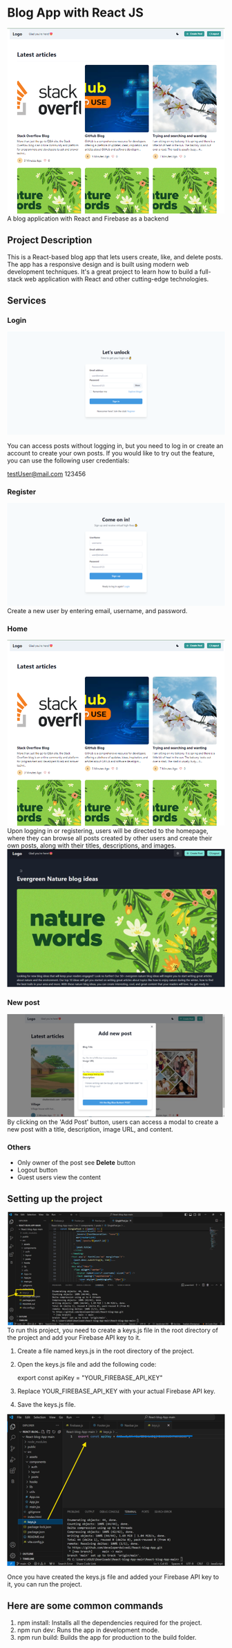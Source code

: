 # Blog App with React JS

![blog landing](https://github.com/developerdwivedi/React-blog-App/blob/86153b5b68d89d0ba349ba82297a8a3f4134dea3/Screenshot%202024-09-20%20000318.png)
A blog application with React and Firebase as a backend

## Project Description

This is a React-based blog app that lets users create, like, and delete posts. The app has a responsive design and is built using modern web development techniques. It's a great project to learn how to build a full-stack web application with React and other cutting-edge technologies.

## Services

### Login

![login](./public/login.png)

You can access posts without logging in, but you need to log in or create an account to create your own posts. If you would like to try out the feature, you can use the following user credentials:

testUser@mail.com
123456

### Register

![register](./public/register.png)
Create a new user by entering email, username, and password.

### Home

![after login screen](https://github.com/developerdwivedi/React-blog-App/blob/0707997e6524104198c326413d265edccaab32ea/Screenshot%202024-09-20%20000318.png)
Upon logging in or registering, users will be directed to the homepage, where they can browse all posts created by other users and create their own posts, along with their titles, descriptions, and images.
![after login screen](https://github.com/developerdwivedi/React-blog-App/blob/b332d84ec71d9b7e6a94ccb09d69b18df1d86ab8/Screenshot%202024-09-20%20171144.png)
### New post

![newpost](./public/create-new-post.png)
By clicking on the 'Add Post' button, users can access a modal to create a new post with a title, description, image URL, and content.

### Others

- Only owner of the post see <b>Delete</b> button
- Logout button
- Guest users view the content

## Setting up the project
![setting](https://github.com/developerdwivedi/React-blog-App/blob/d76a65903dc1ebee1749e6e9c84071bd0ff3342d/Screenshot%202024-09-20%20095535.png)
To run this project, you need to create a keys.js file in the root directory of the project and add your Firebase API key to it.

1. Create a file named keys.js in the root directory of the project.
2. Open the keys.js file and add the following code:

   export const apiKey = "YOUR_FIREBASE_API_KEY"

3. Replace YOUR_FIREBASE_API_KEY with your actual Firebase API key.
4. Save the keys.js file.

![setting](https://github.com/developerdwivedi/React-blog-App/blob/92a548adad4d2193bda55bd8034f2d878ebb4247/Screenshot%202024-09-20%20100241.png)

Once you have created the keys.js file and added your Firebase API key to it, you can run the project.

## Here are some common commands

1. npm install: Installs all the dependencies required for the project.
2. npm run dev: Runs the app in development mode.
3. npm run build: Builds the app for production to the build folder.



